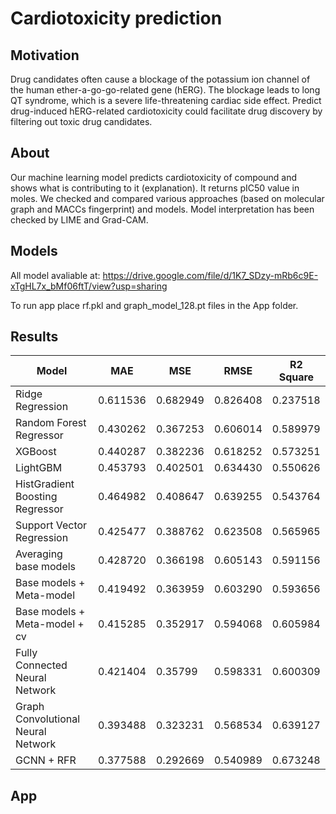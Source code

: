 # Cardiotoxicity prediction

## Motivation
Drug candidates often cause a blockage of the potassium ion channel of the human ether-a-go-go-related gene (hERG). The blockage leads to long QT syndrome, which is a severe life-threatening cardiac side effect. Predict drug-induced hERG-related cardiotoxicity could facilitate drug discovery by filtering out toxic drug candidates.

## About 

Our machine learning model predicts cardiotoxicity of compound and shows what is contributing to it (explanation). It returns pIC50 value in moles. We checked and compared various approaches (based on molecular graph and MACCs fingerprint) and models. Model interpretation has been checked by LIME and Grad-CAM.

## Models

All model avaliable at: https://drive.google.com/file/d/1K7_SDzy-mRb6c9E-xTgHL7x_bMf06ftT/view?usp=sharing

To run app place rf.pkl and graph_model_128.pt files in the App folder.


## Results

| Model | MAE | MSE | RMSE | R2 Square |
| ------------- | ------------- | ------------- | ------------- |------------- |
| Ridge Regression | 0.611536 | 0.682949 | 0.826408 | 0.237518 |
| Random Forest Regressor | 0.430262 | 0.367253 | 0.606014 | 0.589979 |
| XGBoost  | 0.440287 | 0.382236  | 0.618252  | 0.573251  |
| LightGBM |	0.453793 |	0.402501 | 0.634430 |	0.550626 |
| HistGradient Boosting Regressor |	0.464982 |	0.408647 |	0.639255 |	0.543764 |
| Support Vector Regression |	0.425477 |	0.388762 |	0.623508 |	0.565965 |
| Averaging base models |	0.428720 |	0.366198 |	0.605143 |	0.591156 |
| Base models + Meta-model |	0.419492 |	0.363959 |	0.603290 | 0.593656 |
| Base models + Meta-model + cv |	0.415285 |	0.352917 |	0.594068 |	0.605984 |
| Fully Connected Neural Network |	0.421404 |	0.35799|	0.598331 |	0.600309 |
| Graph Convolutional Neural Network |	0.393488 |	0.323231 |	0.568534 |	0.639127 |
| GCNN + RFR |	0.377588 |	0.292669 |	0.540989 |	0.673248 |

## App




